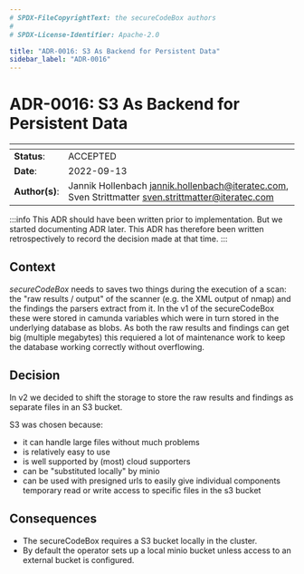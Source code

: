 ```yaml
---
# SPDX-FileCopyrightText: the secureCodeBox authors
#
# SPDX-License-Identifier: Apache-2.0

title: "ADR-0016: S3 As Backend for Persistent Data"
sidebar_label: "ADR-0016"
---
```


# ADR-0016: S3 As Backend for Persistent Data

| <!-- -->       | <!-- -->                                                                                               |
| -------------- | ------------------------------------------------------------------------------------------------------ |
| **Status**:    | ACCEPTED                                                                                               |
| **Date**:      | 2022-09-13                                                                                             |
| **Author(s)**: | Jannik Hollenbach [jannik.hollenbach@iteratec.com](mailto:jannik.hollenbach@iteratec.com), Sven Strittmatter [sven.strittmatter@iteratec.com](mailto:Sven.Strittmatter@iteratec.com) |

:::info
This ADR should have been written prior to implementation. But we started documenting ADR later. This ADR has therefore been written retrospectively to record the decision made at that time.
:::

## Context

_secureCodeBox_ needs to saves two things during the execution of a scan: the "raw results / output" of the scanner (e.g. the XML output of nmap) and the findings the parsers extract from it. In the v1 of the secureCodeBox these were stored in camunda variables which were in turn stored in the underlying database as blobs. As both the raw results and findings can get big (multiple megabytes) this requiered a lot of maintenance work to keep the database working correctly without overflowing.

## Decision

In v2 we decided to shift the storage to store the raw results and findings as separate files in an S3 bucket.

S3 was chosen because:

- it can handle large files without much problems
- is relatively easy to use
- is well supported by (most) cloud supporters
- can be "substituted locally" by minio
- can be used with presigned urls to easily give individual components temporary read or write access to specific files in the s3 bucket

## Consequences

- The secureCodeBox requires a S3 bucket locally in the cluster.
- By default the operator sets up a local minio bucket unless access to an external bucket is configured.
